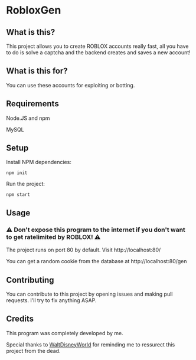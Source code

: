 # RobloxGen
## What is this?
This project allows you to create ROBLOX accounts really fast, all you have to do is solve a captcha and the backend creates and saves a new account!

## What is this for?
You can use these accounts for exploiting or botting.

## Requirements
Node.JS and npm

MySQL

## Setup
Install NPM dependencies:

```npm init```

Run the project:

``` npm start ```

## Usage
### ⚠ Don't expose this program to the internet if you don't want to get ratelimited by ROBLOX! ⚠
The project runs on port 80 by default. Visit http://localhost:80/

You can get a random cookie from the database at http://localhost:80/gen

## Contributing
You can contribute to this project by opening issues and making pull requests. I'll try to fix anything ASAP.

## Credits
This program was completely developed by me.

Special thanks to [WaltDisneyWorld](https://github.com/WaltDisneyWorld) for reminding me to ressurect this project from the dead.
